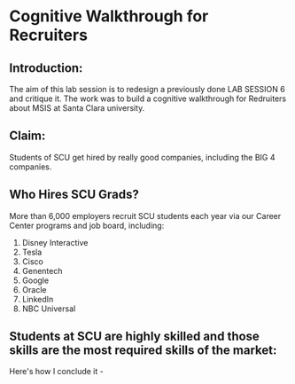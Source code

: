 # Cognitive Walkthrough for Recruiters

## Introduction:

The aim of this lab session is to redesign a previously done LAB SESSION 6 and critique it. The work was to build a cognitive walkthrough for Redruiters about MSIS at Santa Clara university.

## Claim:
Students of SCU get hired by really good companies, including the BIG 4 companies.

## Who Hires SCU Grads?

More than 6,000 employers recruit SCU students each year via our Career Center programs and job board, including:

1. Disney Interactive
2. Tesla
3. Cisco
4. Genentech
5. Google
6. Oracle
7. LinkedIn
8. NBC Universal

## Students at SCU are highly skilled and those skills are the most required skills of the market:

Here's how I conclude it - 








